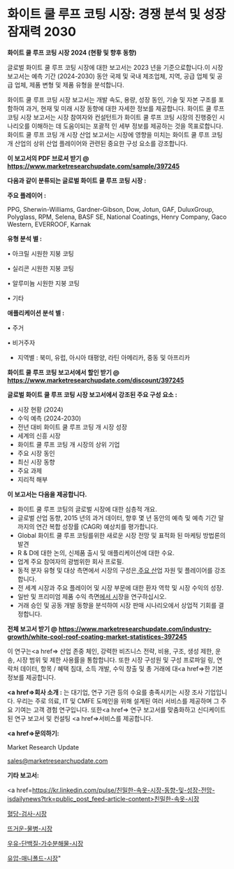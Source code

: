 # 화이트 쿨 루프 코팅 시장: 경쟁 분석 및 성장 잠재력 2030

<strong>화이트 쿨 루프 코팅 시장 2024 (현황 및 향후 동향)</strong>

글로벌 화이트 쿨 루프 코팅 시장에 대한 보고서는 2023 년을 기준으로합니다.이 시장 보고서는 예측 기간 (2024-2030) 동안 국제 및 국내 제조업체, 지역, 공급 업체 및 공급 업체, 제품 변형 및 제품 유형을 분석합니다.

화이트 쿨 루프 코팅 시장 보고서는 개발 속도, 용량, 성장 동인, 기술 및 자본 구조를 포함하여 과거, 현재 및 미래 시장 동향에 대한 자세한 정보를 제공합니다. 화이트 쿨 루프 코팅 시장 보고서는 시장 참여자와 컨설턴트가 화이트 쿨 루프 코팅 시장의 진행중인 시나리오를 이해하는 데 도움이되는 포괄적 인 세부 정보를 제공하는 것을 목표로합니다. 화이트 쿨 루프 코팅 개 시장 산업 보고서는 시장에 영향을 미치는 화이트 쿨 루프 코팅 개 산업의 상위 산업 플레이어와 관련된 중요한 구성 요소를 강조합니다.



<strong>이 보고서의 PDF 브로셔 받기 @ <a href=https://www.marketresearchupdate.com/sample/397245>https://www.marketresearchupdate.com/sample/397245</a></strong>



<strong>다음과 같이 분류되는 글로벌 화이트 쿨 루프 코팅 시장 :</strong>



<strong>주요 플레이어 :</strong>

PPG, Sherwin-Williams, Gardner-Gibson, Dow, Jotun, GAF, DuluxGroup, Polyglass, RPM, Selena, BASF SE, National Coatings, Henry Company, Gaco Western, EVERROOF, Karnak



<strong>유형 분석 별 :</strong>

• 아크릴 시원한 지붕 코팅

• 실리콘 시원한 지붕 코팅

• 알루미늄 시원한 지붕 코팅

• 기타



<strong>애플리케이션 분석 별 :</strong>

• 주거

• 비거주자

<ul>
  <li>지역별 : 북미, 유럽, 아시아 태평양, 라틴 아메리카, 중동 및 아프리카</li>
</ul>


<strong>화이트 쿨 루프 코팅 보고서에서 할인 받기 @ <a href=https://www.marketresearchupdate.com/discount/397245>https://www.marketresearchupdate.com/discount/397245</a></strong>



<strong>글로벌 화이트 쿨 루프 코팅 시장 보고서에서 강조된 주요 구성 요소 :</strong>
<ul>
  <li>시장 현황 (2024)</li>
  <li>수익 예측 (2024-2030)</li>
  <li>전년 대비 화이트 쿨 루프 코팅 개 시장 성장</li>
  <li>세계의 신흥 시장</li>
  <li>화이트 쿨 루프 코팅 개 시장의 상위 기업</li>
  <li>주요 시장 동인</li>
  <li>최신 시장 동향</li>
  <li>주요 과제</li>
  <li>지리적 해부</li>
</ul>


<strong>이 보고서는 다음을 제공합니다.</strong>
<ul>
  <li>화이트 쿨 루프 코팅의 글로벌 시장에 대한 심층적 개요.</li>
  <li>글로벌 산업 동향, 2015 년의 과거 데이터, 향후 몇 년 동안의 예측 및 예측 기간 말까지의 연간 복합 성장률 (CAGR) 예상치를 평가합니다.</li>
  <li>Global 화이트 쿨 루프 코팅를위한 새로운 시장 전망 및 표적화 된 마케팅 방법론의 발견</li>
  <li>R &amp; D에 대한 논의, 신제품 출시 및 애플리케이션에 대한 수요.</li>
  <li>업계 주요 참여자의 광범위한 회사 프로필.</li>
  <li>동적 분자 유형 및 대상 측면에서 시장의 구성은<a href=> 주요 산</a>업 자원 및 플레이어를 강조합니다.</li>
  <li>전 세계 시장과 주요 플레이어 및 시장 부문에 대한 환자 역학 및 시장 수익의 성장.</li>
  <li>일반 및 프리미엄 제품 수익 측면<a href=>에서 시</a>장을 연구하십시오.</li>
  <li>거래 승인 및 공동 개발 동향을 분석하여 시장 판매 시나리오에서 상업적 기회를 결정합니다.</li>
</ul>



<strong>전체 보고서 받기 @ <a href=https://www.marketresearchupdate.com/industry-growth/white-cool-roof-coating-market-statistices-397245>https://www.marketresearchupdate.com/industry-growth/white-cool-roof-coating-market-statistices-397245</a></strong>

이 연구는<a href=> 산업 존중</a> 체인, 강력한 비즈니스 전략, 비용, 구조, 생성 제한, 운송, 시장 범위 및 제한 사용률을 통합합니다. 또한 시장 구성원 및 구성 프로파일 링, 연락처 데이터, 항목 / 혜택 침대, 소득 개발, 수익 창출 및 총 거래에 대<a href=>한 기본 </a>정보를 제공합니다.



<strong><a href=>회사 소</a>개 :</strong>
는 대기업, 연구 기관 등의 수요를 충족시키는 시장 조사 기업입니다. 우리는 주로 의료, IT 및 CMFE 도메인을 위해 설계된 여러 서비스를 제공하며 그 주요 기여는 고객 경험 연구입니다. 또한<a href=> 연구 보</a>고서를 맞춤화하고 신디케이트 된 연구 보고서 및 컨설팅 <a href=>서비스</a>를 제공합니다.



<strong><a href=>문의하기:</a></strong>

Market Research Update

sales@marketresearchupdate.com



<strong>기타 보고서:</strong>

<a href=https://kr.linkedin.com/pulse/친밀한-속옷-시장-동향-및-성장-전망-isdailynews?trk=public_post_feed-article-content>친밀한-속옷-시장</a>

<a href=https://www.linkedin.com/pulse/혈당-검사-시장-세분화-연구-및-목표-고객2029년-survey-savvy-insights-360-analysis/>혈당-검사-시장</a>

<a href=https://www.linkedin.com/pulse/뜨거운-물병-시장-경쟁-분석-및-성장-잠재력-2029-trendsetters-talk-360-analysis-isccf/>뜨거운-물병-시장</a>

<a href=https://www.linkedin.com/pulse/우유-단백질-가수분해물-시장-세분화-연구-및-목표-고객2029년-market-matrix-musings-analysis-5sl1f/>우유-단백질-가수분해물-시장</a>

<a href=https://www.linkedin.com/pulse/유압-매니폴드-시장-동향-및-성장-전망-market-matrix-musings-analysis-bn9vf/>유압-매니폴드-시장</a>"
